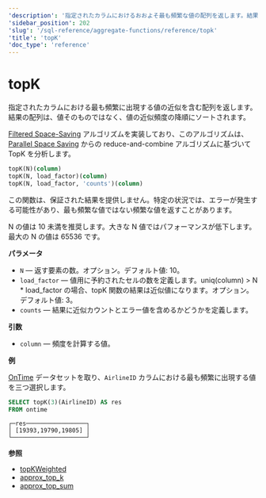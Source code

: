 ```yaml
---
'description': '指定されたカラムにおけるおおよそ最も頻繁な値の配列を返します。結果の配列は、値自体によるのではなく、値のおおよその頻度の降順でソートされています。'
'sidebar_position': 202
'slug': '/sql-reference/aggregate-functions/reference/topk'
'title': 'topK'
'doc_type': 'reference'
---
```



# topK

指定されたカラムにおける最も頻繁に出現する値の近似を含む配列を返します。結果の配列は、値そのものではなく、値の近似頻度の降順にソートされます。

[Filtered Space-Saving](https://doi.org/10.1016/j.ins.2010.08.024) アルゴリズムを実装しており、このアルゴリズムは、[Parallel Space Saving](https://doi.org/10.1016/j.ins.2015.09.003) からの reduce-and-combine アルゴリズムに基づいて TopK を分析します。

```sql
topK(N)(column)
topK(N, load_factor)(column)
topK(N, load_factor, 'counts')(column)
```

この関数は、保証された結果を提供しません。特定の状況では、エラーが発生する可能性があり、最も頻繁な値ではない頻繁な値を返すことがあります。

N の値は 10 未満を推奨します。大きな N 値ではパフォーマンスが低下します。最大の N の値は 65536 です。

**パラメータ**

- `N` — 返す要素の数。オプション。デフォルト値: 10。
- `load_factor` — 値用に予約されたセルの数を定義します。uniq(column) > N * load_factor の場合、topK 関数の結果は近似値になります。オプション。デフォルト値: 3。
- `counts` — 結果に近似カウントとエラー値を含めるかどうかを定義します。

**引数**

- `column` — 頻度を計算する値。

**例**

[OnTime](../../../getting-started/example-datasets/ontime.md) データセットを取り、`AirlineID` カラムにおける最も頻繁に出現する値を三つ選択します。

```sql
SELECT topK(3)(AirlineID) AS res
FROM ontime
```

```text
┌─res─────────────────┐
│ [19393,19790,19805] │
└─────────────────────┘
```

**参照**

- [topKWeighted](../../../sql-reference/aggregate-functions/reference/topkweighted.md)
- [approx_top_k](../../../sql-reference/aggregate-functions/reference/approxtopk.md)
- [approx_top_sum](../../../sql-reference/aggregate-functions/reference/approxtopsum.md)
